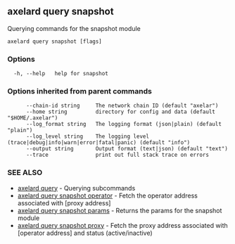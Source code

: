 ## axelard query snapshot

Querying commands for the snapshot module

```
axelard query snapshot [flags]
```

### Options

```
  -h, --help   help for snapshot
```

### Options inherited from parent commands

```
      --chain-id string     The network chain ID (default "axelar")
      --home string         directory for config and data (default "$HOME/.axelar")
      --log_format string   The logging format (json|plain) (default "plain")
      --log_level string    The logging level (trace|debug|info|warn|error|fatal|panic) (default "info")
      --output string       Output format (text|json) (default "text")
      --trace               print out full stack trace on errors
```

### SEE ALSO

* [axelard query](axelard_query.md)	 - Querying subcommands
* [axelard query snapshot operator](axelard_query_snapshot_operator.md)	 - Fetch the operator address associated with [proxy address]
* [axelard query snapshot params](axelard_query_snapshot_params.md)	 - Returns the params for the snapshot module
* [axelard query snapshot proxy](axelard_query_snapshot_proxy.md)	 - Fetch the proxy address associated with [operator address] and status (active/inactive)

